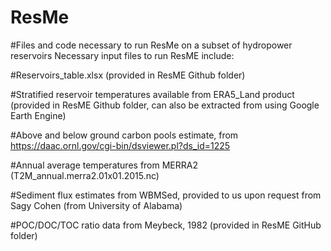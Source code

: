 # ResMe
#Files and code necessary to run ResMe on a subset of hydropower reservoirs
Necessary input files to run ResME include:
  
  #Reservoirs_table.xlsx (provided in ResME Github folder)
  
  #Stratified reservoir temperatures available from ERA5_Land product (provided in ResME Github folder, can also be extracted from using Google Earth Engine)
  
  #Above and below ground carbon pools estimate, from https://daac.ornl.gov/cgi-bin/dsviewer.pl?ds_id=1225
  
  #Annual average temperatures from MERRA2 (T2M_annual.merra2.01x01.2015.nc)
  
  #Sediment flux estimates from WBMSed, provided to us upon request from Sagy Cohen (from University of Alabama)
  
  #POC/DOC/TOC ratio data from Meybeck, 1982 (provided in ResME GitHub folder)
